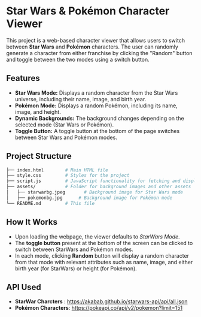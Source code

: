 # **Star Wars & Pokémon Character Viewer**

This project is a web-based character viewer that allows users to switch between **Star Wars** and **Pokémon** characters. The user can randomly generate a character from either franchise by clicking the "Random" button and toggle between the two modes using a switch button.

## Features

- **Star Wars Mode:** Displays a random character from the Star Wars universe, including their name, image, and birth year.
- **Pokémon Mode:** Displays a random Pokémon, including its name, image, and height.
- **Dynamic Backgrounds:** The background changes depending on the selected mode (Star Wars or Pokémon).
- **Toggle Button:** A toggle button at the bottom of the page switches between Star Wars and Pokémon modes.

## Project Structure

```bash
├── index.html        # Main HTML file
├── style.css         # Styles for the project
├── script.js         # JavaScript functionality for fetching and displaying characters
├── assets/           # Folder for background images and other assets
│   ├── starwarbg.jpeg       # Background image for Star Wars mode
│   ├── pokemonbg.jpg      # Background image for Pokémon mode
└── README.md         # This file

```

## How It Works

- Upon loading the webpage, the viewer defaults to *StarWars Mode*.
- The **toggle button** present at the bottom of the screen can be clicked to switch between StarWars and Pokémon modes.
- In each mode, clicking **Random** button will display a random character from that mode with relevant attributes such as name, image, and either birth year (for StarWars) or height (for Pokémon).

## API Used

- **StarWar Charcters** : https://akabab.github.io/starwars-api/api/all.json
- **Pokémon Characters**: https://pokeapi.co/api/v2/pokemon?limit=151